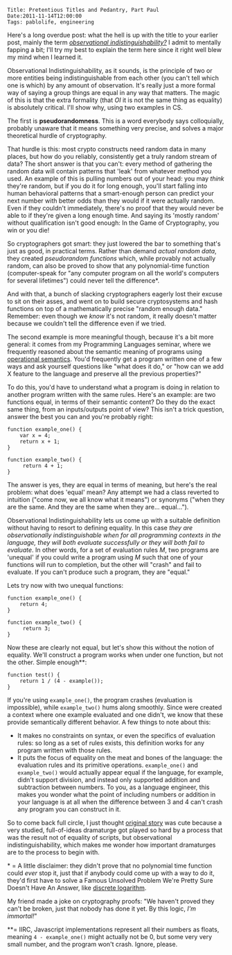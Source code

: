     Title: Pretentious Titles and Pedantry, Part Paul
    Date:2011-11-14T12:00:00
    Tags: pablolife, engineering


Here's a long overdue post: what the hell is up with the title to your earlier
post, mainly the term [_observational indistinguishability?_][1] I admit to
mentally fapping a bit; I'll try my best to explain the term here since it
right well blew my mind when I learned it.

Observational Indistinguishability, as it sounds, is the principle of two
or more entities being indistinguishable from each other (you can't tell which
one is which) by any amount of observation. It's really just a more formal way
of saying a group things are equal in any way that matters. The magic of this is
that the extra formality (that _OI_ it is not the same thing as equality) is
absolutely critical. I'll show why, using two examples in CS.

The first is **pseudorandomness**. This is a word everybody says colloquially,
probably unaware that it means something very precise, and solves a major
theoretical hurdle of cryptography.

That hurdle is this: most crypto constructs need random data in many places, but
how do you reliably, consistently get a truly random stream of data? The short
answer is that you can't: every method of gathering the random data will contain
patterns that 'leak' from whatever method you used. An example of this is
pulling numbers out of your head: you may _think_ they're random, but if you do
it for long enough, you'll start falling into human behavioral patterns that a
smart-enough person can predict your next number with better odds than they
would if it were actually random. Even if they couldn't immediately, there's no
proof that they would never be able to if they're given a long enough time. And
saying its 'mostly random' without qualification isn't good enough: In the Game
of Cryptography, you win or you die!

So cryptographers got smart: they just lowered the bar to something that's
just as good, in practical terms. Rather than demand _actual random data_, they
created _pseudorandom functions_ which, while provably not actually random,
can also be proved to show that any polynomial-time function (computer-speak for
"any computer program on all the world's computers for several lifetimes") could
never tell the difference\*.

And with that, a bunch of slacking cryptographers eagerly lost their excuse to
sit on their asses, and went on to build secure cryptosystems and hash functions
on top of a mathematically precise "random enough data." Remember: even though
we _know_ it's not random, it really doesn't matter because we couldn't tell the
difference even if we tried.

The second example is more meaningful though, because it's a bit more general:
it comes from my Programming Languages seminar, where we frequently reasoned
about the semantic meaning of programs using [operational semantics][2]. You'd
frequently get a program written one of a few ways and ask yourself questions
like "what does it do," or "how can we add X feature to the language and
preserve all the previous properties?"

To do this, you'd have to understand what a program is doing in relation to
another program written with the same rules. Here's an example: are two
functions equal, in terms of their semantic content? Do they do the exact same
thing, from an inputs/outputs point of view? This isn't a trick question, answer
the best you can and you're probably right:

    function example_one() {
        var x = 4;
        return x + 1;
    }

    function example_two() {
         return 4 + 1;
    }

The answer is yes, they are equal in terms of meaning, but here's the real
problem: what does 'equal' mean? Any attempt we had a class reverted to
intuition ("come now, we all know what it means") or synonyms ("when they are
the same. And they are the same when they are... equal...").

Observational Indistinguishability lets us come up with a suitable definition
without having to resort to defining equality. In this case _they are
observationally indistinguishable when for all programming contexts in the
language, they will both evaluate successfully or they will both fail to
evaluate_.  In other words, for a set of evaluation rules _M_, two programs are
'unequal' if you could write a program using _M_ such that one of your functions
will run to completion, but the other will "crash" and fail to evaluate. If you
can't produce such a program, they are "equal."

Lets try now with two unequal functions:

    function example_one() {
        return 4;
    }

    function example_two() {
         return 3;
    }

Now these are clearly not equal, but let's show this without the notion of
equality. We'll construct a program works when under one function, but not the
other. Simple enough\*\*:

    function test() {
        return 1 / (4 - example());
    }

If you're using `example_one()`, the program crashes (evaluation is
impossible), while `example_two()` hums along smoothly. Since were created a
context where one example evaluated and one didn't, we know that these provide
semantically different behavior. A few things to note about this:

* It makes no constraints on syntax, or even the specifics of evaluation rules:
  so long as a set of rules exists, this definition works for any program
  written with those rules.
* It puts the focus of equality on the meat and bones of the language: the
  evaluation rules and its primitive operations. `example_one()` and
  `example_two()` would actually appear equal if the language, for example,
  didn't support division, and instead only supported addition and subtraction
  between numbers. To you, as a language engineer, this makes you wonder what
  the point of including numbers or addition in your language is at all when the
  difference between 3 and 4 can't crash any program you can construct in it.

So to come back full circle, I just thought [original story][1] was cute because
a very studied, full-of-ideas dramaturge got played so hard by a process that
was the result not of equality of scripts, but observational
indistinguishability, which makes me wonder how important dramaturges are to the
process to begin with.

\* = A little disclaimer: they didn't prove that no polynomial time function
could _ever_ stop it, just that if anybody could come up with a way to do it,
they'd first have to solve a Famous Unsolved Problem We're Pretty Sure Doesn't
Have An Answer, like [discrete logarithm][3].

My friend made a joke on cryptography proofs: "We haven't proved they can't
be broken, just that nobody has done it yet. By this logic, _I'm immortal!_"

\*\*= IIRC, Javascript implementations represent all their numbers as floats,
meaning `4 - example_one()` might actually not be 0, but some very very small
number, and the program won't crash. Ignore, please.

  [1]: http://morepaul.com/2011/03/an-anecdote.html
  [2]: http://en.wikipedia.org/wiki/Operational_semantics
  [3]: http://en.wikipedia.org/wiki/Discrete_logarithm#Cryptography
